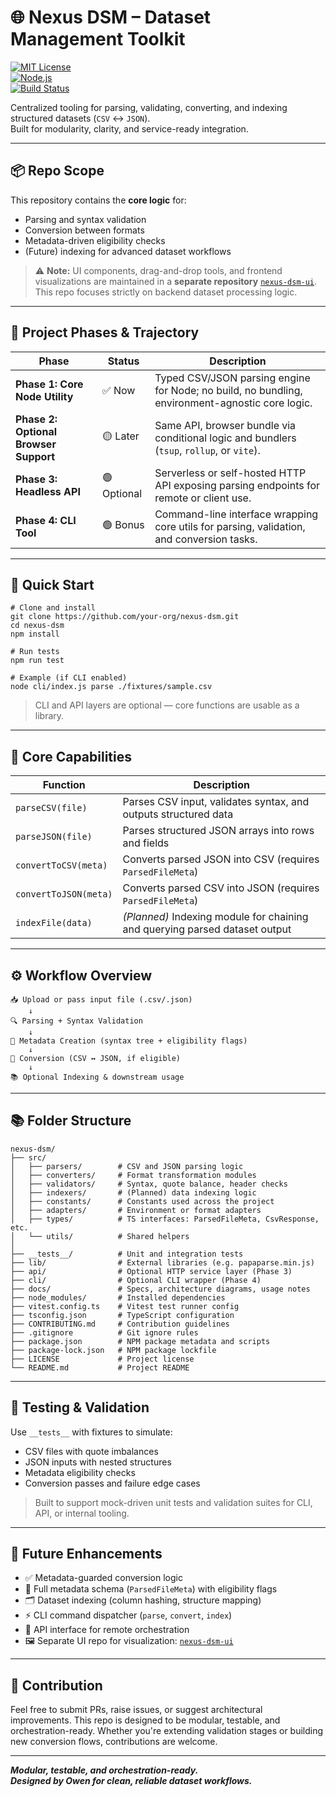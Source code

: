 # 🌐 Nexus DSM – Dataset Management Toolkit

[![MIT License](https://img.shields.io/badge/license-MIT-blue.svg)](LICENSE)  
[![Node.js](https://img.shields.io/badge/node-%3E=18.0.0-brightgreen)]()  
[![Build Status](https://img.shields.io/badge/build-passing-brightgreen)]()

Centralized tooling for parsing, validating, converting, and indexing structured datasets (`CSV` ↔ `JSON`).  
Built for modularity, clarity, and service-ready integration.

---

## 📦 Repo Scope

This repository contains the **core logic** for:

- Parsing and syntax validation  
- Conversion between formats  
- Metadata-driven eligibility checks  
- (Future) indexing for advanced dataset workflows

> ⚠️ **Note:** UI components, drag-and-drop tools, and frontend visualizations are maintained in a **separate repository** [`nexus-dsm-ui`](https://github.com/your-org/nexus-dsm-ui).  
> This repo focuses strictly on backend dataset processing logic.

---

## 🚀 Project Phases & Trajectory

| Phase                        | Status     | Description                                                                                      |
|-----------------------------|------------|------------------------------------------------------------------------------------------------|
| **Phase 1: Core Node Utility** | ✅ Now     | Typed CSV/JSON parsing engine for Node; no build, no bundling, environment-agnostic core logic. |
| **Phase 2: Optional Browser Support** | 🟡 Later   | Same API, browser bundle via conditional logic and bundlers (`tsup`, `rollup`, or `vite`).      |
| **Phase 3: Headless API**       | 🟢 Optional| Serverless or self-hosted HTTP API exposing parsing endpoints for remote or client use.          |
| **Phase 4: CLI Tool**           | 🟢 Bonus   | Command-line interface wrapping core utils for parsing, validation, and conversion tasks.       |

---

## 🚀 Quick Start

    # Clone and install
    git clone https://github.com/your-org/nexus-dsm.git
    cd nexus-dsm
    npm install

    # Run tests
    npm run test

    # Example (if CLI enabled)
    node cli/index.js parse ./fixtures/sample.csv

> CLI and API layers are optional — core functions are usable as a library.

---

## 🧠 Core Capabilities

| Function               | Description                                                                 |
|------------------------|-----------------------------------------------------------------------------|
| `parseCSV(file)`       | Parses CSV input, validates syntax, and outputs structured data             |
| `parseJSON(file)`      | Parses structured JSON arrays into rows and fields                          |
| `convertToCSV(meta)`   | Converts parsed JSON into CSV (requires `ParsedFileMeta`)                   |
| `convertToJSON(meta)`  | Converts parsed CSV into JSON (requires `ParsedFileMeta`)                   |
| `indexFile(data)`      | _(Planned)_ Indexing module for chaining and querying parsed dataset output |

---

## ⚙️ Workflow Overview

    📥 Upload or pass input file (.csv/.json)
        ↓
    🔍 Parsing + Syntax Validation
        ↓
    🧾 Metadata Creation (syntax tree + eligibility flags)
        ↓
    🔁 Conversion (CSV ↔ JSON, if eligible)
        ↓
    📚 Optional Indexing & downstream usage

---

## 📚 Folder Structure

    nexus-dsm/
    ├── src/
    │   ├── parsers/        # CSV and JSON parsing logic
    │   ├── converters/     # Format transformation modules
    │   ├── validators/     # Syntax, quote balance, header checks
    │   ├── indexers/       # (Planned) data indexing logic
    │   ├── constants/      # Constants used across the project
    │   ├── adapters/       # Environment or format adapters
    │   ├── types/          # TS interfaces: ParsedFileMeta, CsvResponse, etc.
    │   └── utils/          # Shared helpers
    │
    ├── __tests__/          # Unit and integration tests
    ├── lib/                # External libraries (e.g. papaparse.min.js)
    ├── api/                # Optional HTTP service layer (Phase 3)
    ├── cli/                # Optional CLI wrapper (Phase 4)
    ├── docs/               # Specs, architecture diagrams, usage notes
    ├── node_modules/       # Installed dependencies
    ├── vitest.config.ts    # Vitest test runner config
    ├── tsconfig.json       # TypeScript configuration
    ├── CONTRIBUTING.md     # Contribution guidelines
    ├── .gitignore          # Git ignore rules
    ├── package.json        # NPM package metadata and scripts
    ├── package-lock.json   # NPM package lockfile
    ├── LICENSE             # Project license
    └── README.md           # Project README

---

## 🧪 Testing & Validation

Use `__tests__` with fixtures to simulate:

- CSV files with quote imbalances  
- JSON inputs with nested structures  
- Metadata eligibility checks  
- Conversion passes and failure edge cases  

> Built to support mock-driven unit tests and validation suites for CLI, API, or internal tooling.

---

## 🔭 Future Enhancements

- ✅ Metadata-guarded conversion logic  
- 🧠 Full metadata schema (`ParsedFileMeta`) with eligibility flags  
- 🗂 Dataset indexing (column hashing, structure mapping)  
- ⚡ CLI command dispatcher (`parse`, `convert`, `index`)  
- 📡 API interface for remote orchestration  
- 🖼 Separate UI repo for visualization: [`nexus-dsm-ui`](https://github.com/your-org/nexus-dsm-ui)

---

## 🤝 Contribution

Feel free to submit PRs, raise issues, or suggest architectural improvements. This repo is designed to be modular, testable, and orchestration-ready. Whether you're extending validation stages or building new conversion flows, contributions are welcome.

---

**_Modular, testable, and orchestration-ready._**  
**_Designed by Owen for clean, reliable dataset workflows._**

